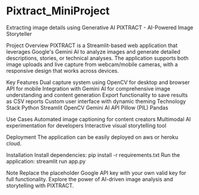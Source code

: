 # Pixtract_MiniProject
Extracting image details using Generative AI
PIXTRACT - AI-Powered Image Storyteller

Project Overview
PIXTRACT is a Streamlit-based web application that leverages Google's Gemini AI to analyze images and generate detailed descriptions, stories, or technical analyses. The application supports both image uploads and live capture from webcam/mobile cameras, with a responsive design that works across devices.

Key Features
Dual capture system using OpenCV for desktop and browser API for mobile
Integration with Gemini AI for comprehensive image understanding and content generation
Export functionality to save results as CSV reports
Custom user interface with dynamic theming
Technology Stack
Python
Streamlit
OpenCV
Gemini AI API
Pillow (PIL)
Pandas

Use Cases
Automated image captioning for content creators
Multimodal AI experimentation for developers
Interactive visual storytelling tool

Deployment
The application can be easily deployed on aws or heroku cloud.

Installation
Install dependencies: pip install -r requirements.txt
Run the application: streamlit run app.py

Note
Replace the placeholder Google API key with your own valid key for full functionality.
Explore the power of AI-driven image analysis and storytelling with PIXTRACT.
